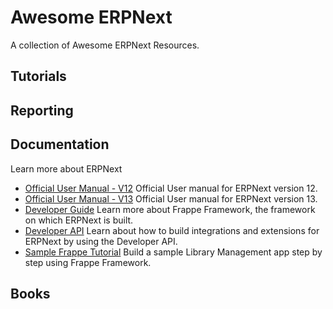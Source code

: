 # Awesome ERPNext

A collection of Awesome ERPNext Resources.

## Tutorials

## Reporting

## Documentation

Learn more about ERPNext

* [Official User Manual - V12](https://docs.erpnext.com/docs/v12/user/manual/en) Official User manual for ERPNext version 12.
* [Official User Manual - V13](https://docs.erpnext.com/docs/v13/user/manual/en) Official User manual for ERPNext version 13.
* [Developer Guide](https://frappeframework.com/) Learn more about Frappe Framework, the framework on which ERPNext is built.
* [Developer API](https://frappeframework.com/docs/user/en/api) Learn about how to build integrations and extensions for ERPNext by using the Developer API.
* [Sample Frappe Tutorial](https://frappeframework.com/docs/user/en/tutorial) Build a sample Library Management app step by step using Frappe Framework.


## Books
